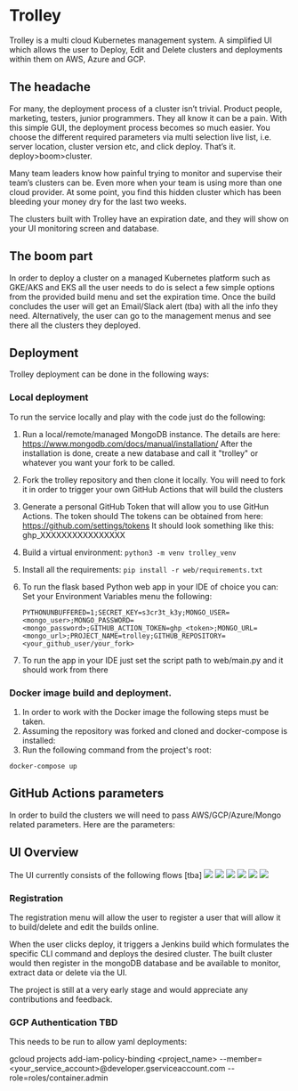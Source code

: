 # Trolley

Trolley is a multi cloud Kubernetes management system. A simplified UI which allows the user to Deploy, Edit and Delete clusters and deployments within them on AWS, Azure and GCP. 

## The headache 
For many, the deployment process of a cluster isn’t trivial. Product people, marketing, testers, junior programmers. They all know it can be a pain. With this simple GUI, the deployment process becomes so much easier. You choose the different required parameters via multi selection live list, i.e. server location, cluster version etc, and click deploy. That’s it. deploy>boom>cluster.

Many team leaders know how painful trying to monitor and supervise their team’s clusters can be. Even more when your team is using more than one cloud provider. At some point, you find this hidden cluster which has been bleeding your money dry for the last two weeks. 

The clusters built with Trolley have an expiration date, and they will show on your UI  monitoring screen and database.

## The boom part
In order to deploy a cluster on a managed Kubernetes platform such as GKE/AKS and EKS all the user needs to do is select a few simple options from the provided build menu and set the expiration time. 
Once the build concludes the user will get an Email/Slack alert (tba) with all the info they need.
Alternatively, the user can go to the management menus and see there all the clusters they deployed.


## Deployment
Trolley deployment can be done in the following ways:

### Local deployment
To run the service locally and play with the code just do the following:
1. Run a local/remote/managed MongoDB instance. The details are here:
https://www.mongodb.com/docs/manual/installation/
After the installation is done, create a new database and call it "trolley" or whatever you want your fork to be called.
2. Fork the trolley repository and then clone it locally.
You will need to fork it in order to trigger your own GitHub Actions that will build the clusters
3. Generate a personal GitHub Token that will allow you to use GitHun Actions. The token should The tokens can be obtained from here:
https://github.com/settings/tokens
It should look something like this: ghp_XXXXXXXXXXXXXXXX
4. Build a virtual environment:
        ```
        python3 -m venv trolley_venv
        ```
5. Install all the requirements:
        ```
        pip install -r web/requirements.txt
        ```
6. To run the flask based Python web app in your IDE of choice you can:
Set your Environment Variables menu the following:

    ```
    PYTHONUNBUFFERED=1;SECRET_KEY=s3cr3t_k3y;MONGO_USER=<mongo_user>;MONGO_PASSWORD=<mongo_password>;GITHUB_ACTION_TOKEN=ghp_<token>;MONGO_URL=<mongo_url>;PROJECT_NAME=trolley;GITHUB_REPOSITORY=<your_github_user/your_fork>
    ```

7. To run the app in your IDE just set the script path to web/main.py and it should work from there


### Docker image build and deployment.
1. In order to work with the Docker image the following steps must be taken.
2. Assuming the repository was forked and cloned and docker-compose is installed:
3. Run the following command from the project's root:

``
docker-compose up
``

## GitHub Actions parameters
In order to build the clusters we will need to pass AWS/GCP/Azure/Mongo related parameters.
Here are the parameters:

## UI Overview
The UI currently consists of the following flows [tba]
![](documentation/register.png)
![](documentation/login.png)
![](documentation/build_eks.png)
![](documentation/build_gke.png)
![](documentation/manage_eks.png)
![](documentation/menu.png)
### Registration
The registration menu will allow the user to register a user that will allow it to build/delete and edit the builds online.

When the user clicks deploy, it triggers a Jenkins build which formulates the specific CLI command and deploys the desired cluster. The built cluster would then register in the mongoDB database and be available to monitor, extract data or delete via the UI. 



The project is still at a very early stage and would appreciate any contributions and feedback.  

### GCP Authentication TBD
This needs to be run to allow yaml deployments:

gcloud projects add-iam-policy-binding <project_name> --member=<your_service_account>@developer.gserviceaccount.com --role=roles/container.admin
